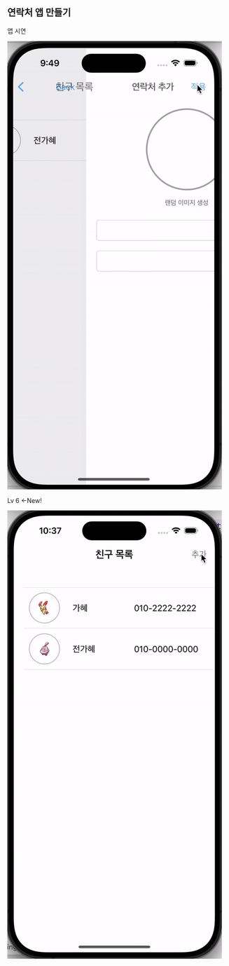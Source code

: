 
## 연락처 앱 만들기

앱 시연

![앱화면](https://github.com/gahyejeon/pokeContact/blob/main/2024-07-199.49.48-ezgif.com-video-to-gif-converter.gif)

Lv 6 <-New!

![lv6 구현](https://github.com/gahyejeon/pokeContact/blob/main/2024-07-1910.38.07-ezgif.com-video-to-gif-converter.gif)
